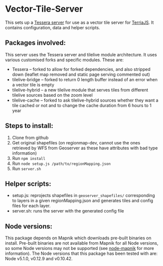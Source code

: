 # Vector-Tile-Server
This sets up a [Tessera server](https://github.com/mojodna/tessera) for use as a vector tile server for [TerriaJS](https://github.com/TerriaJS/terriajs). It contains configuration, data and helper scripts. 

## Packages involved:
This server uses the Tessera server and tilelive module architecture. It uses various customised forks and specific modules. These are:
- Tessera – forked to allow for forked dependencies, and also stripped down (leaflet map removed and static page serving commented out)
- tilelive-bridge – forked to return 0 length buffer instead of an error when a vector tile is empty
- tilelive-hybrid – a new tilelive module that serves tiles from different tilelive sources based on the zoom level
- tilelive-cache – forked to ask tilelive-hybrid sources whether they want a tile cached or not and to change the cache duration from 6 hours to 1 year

## Steps to install:
1. Clone from github
2. Get original shapefiles (on regionmap-dev, cannot use the ones retrieved by WFS from Geoserver as these have attributes with bad type information)
3. Run `npm install`
4. Run `node setup.js /path/to/regionMapping.json`
5. Run `server.sh`

## Helper scripts:
- setup.js: reprojects shapefiles in `geoserver_shapefiles/` corresponding to layers in a given regionMapping.json and generates tiles and config files for each layer.
- server.sh: runs the server with the generated config file

## Node versions:
This package depends on Mapnik which downloads pre-built binaries on install. Pre-built binaries are not available from Mapnik for all Node versions, so some Node versions may not be supported (see [node-mapnik](https://github.com/mapnik/node-mapnik#installing) for more information). The Node versions that this package has been tested with are: Node v5.1.0, v0.12.9 and v0.10.42.
